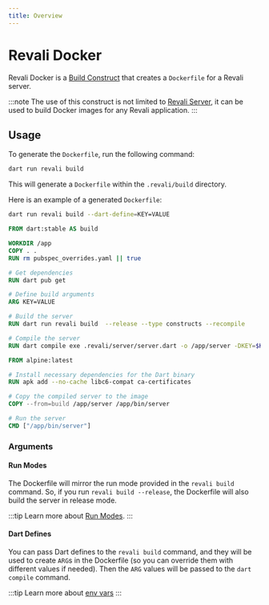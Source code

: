 ```yaml
---
title: Overview
---
```


# Revali Docker

Revali Docker is a [Build Construct][build-construct] that creates a `Dockerfile` for a Revali server.

:::note
The use of this construct is not limited to [Revali Server][revali-server], it can be used to build Docker images for any Revali application.
:::

## Usage

To generate the `Dockerfile`, run the following command:

```bash
dart run revali build
```

This will generate a `Dockerfile` within the `.revali/build` directory.

Here is an example of a generated `Dockerfile`:

```bash title="terminal"
dart run revali build --dart-define=KEY=VALUE
```

```dockerfile title="Dockerfile"
FROM dart:stable AS build

WORKDIR /app
COPY . .
RUN rm pubspec_overrides.yaml || true

# Get dependencies
RUN dart pub get

# Define build arguments
ARG KEY=VALUE

# Build the server
RUN dart run revali build  --release --type constructs --recompile

# Compile the server
RUN dart compile exe .revali/server/server.dart -o /app/server -DKEY=$KEY

FROM alpine:latest

# Install necessary dependencies for the Dart binary
RUN apk add --no-cache libc6-compat ca-certificates

# Copy the compiled server to the image
COPY --from=build /app/server /app/bin/server

# Run the server
CMD ["/app/bin/server"]
```

### Arguments

#### Run Modes

The Dockerfile will mirror the run mode provided in the `revali build` command. So, if you run `revali build --release`, the Dockerfile will also build the server in release mode.

:::tip
Learn more about [Run Modes][run-modes].
:::

#### Dart Defines

You can pass Dart defines to the `revali build` command, and they will be used to create `ARG`s in the Dockerfile (so you can override them with different values if needed). Then the `ARG` values will be passed to the `dart compile` command.

:::tip
Learn more about [env vars][env-vars]
:::

[build-construct]: ../../constructs/overview.md#build-constructs
[revali-server]: ../revali_server/index.md
[run-modes]: ../../revali/cli/10-build.md#run-modes
[env-vars]: ../../revali/app-configuration/env-vars.md
